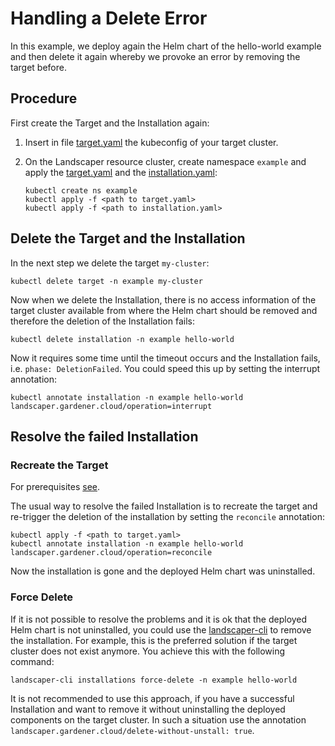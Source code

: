 # Handling a Delete Error

In this example, we deploy again the Helm chart of the hello-world example and then delete it again whereby we provoke
an error by removing the target before. 

## Procedure

First create the Target and the Installation again:

1. Insert in file [target.yaml](installation/target.yaml) the kubeconfig of your target cluster.

2. On the Landscaper resource cluster, create namespace `example` and apply 
   the [target.yaml](installation/target.yaml) and the [installation.yaml](installation/installation.yaml):
   
   ```shell
   kubectl create ns example
   kubectl apply -f <path to target.yaml>
   kubectl apply -f <path to installation.yaml>
   ```

## Delete the Target and the Installation

In the next step we delete the target `my-cluster`:

```shell
kubectl delete target -n example my-cluster
```

Now when we delete the Installation, there is no access information of the target cluster available from where
the Helm chart should be removed and therefore the deletion of the Installation fails:

```shell
kubectl delete installation -n example hello-world
```

Now it requires some time until the timeout occurs and the Installation fails, i.e. `phase: DeletionFailed`. You could 
speed this up by setting the interrupt annotation: 

```shell
kubectl annotate installation -n example hello-world landscaper.gardener.cloud/operation=interrupt
```

## Resolve the failed Installation

### Recreate the Target

For prerequisites [see](../../README.md#prerequisites-and-basic-definitions).

The usual way to resolve the failed Installation is to recreate the target and re-trigger the deletion of the
installation by setting the `reconcile` annotation:

```shell
kubectl apply -f <path to target.yaml>
kubectl annotate installation -n example hello-world landscaper.gardener.cloud/operation=reconcile
```

Now the installation is gone and the deployed Helm chart was uninstalled.

### Force Delete

If it is not possible to resolve the problems and it is ok that the deployed Helm chart is not uninstalled,
you could use the [landscaper-cli](https://github.com/gardener/landscapercli) to remove the installation. For example,
this is the preferred solution if the target cluster does not exist anymore. You achieve this with the following 
command:

```shell
landscaper-cli installations force-delete -n example hello-world
```

It is not recommended to use this approach, if you have a successful Installation and want to remove it without
uninstalling the deployed components on the target cluster. In such a situation use the annotation
`landscaper.gardener.cloud/delete-without-unstall: true`.

